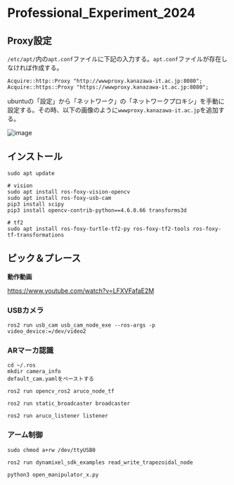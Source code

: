 # Professional_Experiment_2024
## Proxy設定
```/etc/apt/```内の```apt.conf```ファイルに下記の入力する。```apt.conf```ファイルが存在しなければ作成する。
```
Acquire::http::Proxy "http://wwwproxy.kanazawa-it.ac.jp:8080";
Acquire::https::Proxy "https://wwwproxy.kanazawa-it.ac.jp:8080";
```

ubuntuの「設定」から「ネットワーク」の「ネットワークプロキシ」を手動に設定する。その時、以下の画像のように```wwwproxy.kanazawa-it.ac.jp```を追加する。


![image](https://github.com/demulab/Professional_Experiment_2024/assets/42795206/ab7a7204-06d5-4f88-aad8-8a10bb1ecccd)


## インストール
```
sudo apt update

# vision
sudo apt install ros-foxy-vision-opencv
sudo apt install ros-foxy-usb-cam
pip3 install scipy
pip3 install opencv-contrib-python==4.6.0.66 transforms3d

# tf2
sudo apt install ros-foxy-turtle-tf2-py ros-foxy-tf2-tools ros-foxy-tf-transformations
```

## ピック＆プレース
**動作動画**

https://www.youtube.com/watch?v=LFXVFafaE2M

### USBカメラ
```
ros2 run usb_cam usb_cam_node_exe --ros-args -p video_device:=/dev/video2
```
### ARマーカ認識
```
cd ~/.ros
mkdir camera_info
default_cam.yamlをペーストする
```

```
ros2 run opencv_ros2 aruco_node_tf
```
```
ros2 run static_broadcaster broadcaster
```
```
ros2 run aruco_listener listener
```
### アーム制御
```
sudo chmod a+rw /dev/ttyUSB0

ros2 run dynamixel_sdk_examples read_write_trapezoidal_node

python3 open_manipulator_x.py
```
